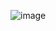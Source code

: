 ![image](https://github.com/SarfarazQadir/Faqs/assets/144503703/637a8d53-a7be-44f7-9afd-46384fadde89)
